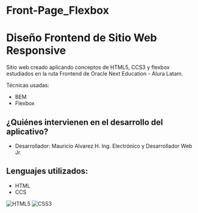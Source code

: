 # Front-Page_Flexbox

# Diseño Frontend de Sitio Web Responsive 

Sitio web creado aplicando conceptos de HTML5, CCS3 y flexbox estudiados en la ruta Frontend de Oracle Next Education - Alura Latam.

Técnicas usadas:
- BEM
- Flexbox

## ¿Quiénes intervienen en el desarrollo del aplicativo?
- Desarrollador: Mauricio Alvarez H. Ing. Electrónico y Desarrollador Web Jr.  

## Lenguajes utilizados:
- HTML
- CCS

![HTML5](https://img.shields.io/badge/HTML5-E34F26?style=for-the-badge&logo=html5&logoColor=white)
![CSS3](https://img.shields.io/badge/CSS3-1572B6?style=for-the-badge&logo=css3&logoColor=white)
